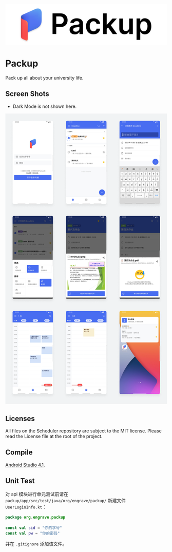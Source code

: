 ![Packup](./Readme.assets/banner.png)

# Packup

Pack up all about your university life.


## Screen Shots

* Dark Mode is not shown here.

![Screen Shots](./Readme.assets/screenshots.png)



## Licenses

All files on the Scheduler repository are subject to the MIT license. Please read the License file at the root of the project.



## Compile

[Android Studio 4.1](https://developer.android.google.cn/studio).



## Unit Test

对 api 模块进行单元测试前请在 `packup/app/src/test/java/org/engrave/packup/` 新建文件 `UserLoginInfo.kt`：

```kotlin
package org.engrave.packup

const val sid = "你的学号"
const val pw = "你的密码"
```

并在 `.gitignore` 添加该文件。


